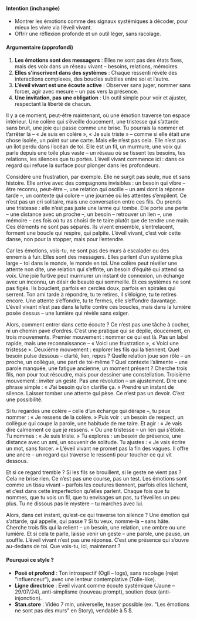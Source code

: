 #### Intention (inchangée)

- Montrer les émotions comme des signaux systémiques à décoder, pour mieux les vivre via l’éveil vivant.
- Offrir une réflexion profonde et un outil léger, sans racolage.

#### Argumentaire (approfondi)

1. **Les émotions sont des messagers** : Elles ne sont pas des états fixes, mais des voix dans un réseau vivant – besoins, relations, mémoires.
2. **Elles s’inscrivent dans des systèmes** : Chaque ressenti révèle des interactions complexes, des boucles subtiles entre soi et l’autre.
3. **L’éveil vivant est une écoute active** : Observer sans juger, nommer sans forcer, agir avec mesure – un pas vers la présence.
4. **Une invitation, pas une obligation** : Un outil simple pour voir et ajuster, respectant la liberté de chacun.

Il y a ce moment, peut-être maintenant, où une émotion traverse ton espace intérieur. Une colère qui s’éveille doucement, une tristesse qui s’attarde sans bruit, une joie qui passe comme une brise. Tu pourrais la nommer et t’arrêter là – « Je suis en colère », « Je suis triste » – comme si elle était une chose isolée, un point sur une carte. Mais elle n’est pas cela. Elle n’est pas un îlot perdu dans l’océan de toi. Elle est un fil, un murmure, une voix qui parle depuis une toile plus vaste – un réseau où se tissent tes besoins, tes relations, les silences que tu portes. L’éveil vivant commence ici : dans ce regard qui refuse la surface pour plonger dans les profondeurs.

Considère une frustration, par exemple. Elle ne surgit pas seule, nue et sans histoire. Elle arrive avec des compagnons invisibles : un besoin qui vibre – être reconnu, peut-être –, une relation qui oscille – un ami dont la réponse tarde –, un contexte qui colore – une journée où les attentes s’empilent. Ce n’est pas un cri solitaire, mais une conversation entre ces fils. Ou prends une tristesse : elle n’est pas juste une larme qui tombe. Elle porte une perte – une distance avec un proche –, un besoin – retrouver un lien –, une mémoire – ces fois où tu as choisi de te taire plutôt que de tendre une main. Ces éléments ne sont pas séparés. Ils vivent ensemble, s’entrelacent, forment une boucle qui respire, qui palpite. L’éveil vivant, c’est voir cette danse, non pour la stopper, mais pour l’entendre.

Car les émotions, vois-tu, ne sont pas des murs à escalader ou des ennemis à fuir. Elles sont des messagers. Elles parlent d’un système plus large – toi dans le monde, le monde en toi. Une colère peut révéler une attente non dite, une relation qui s’effrite, un besoin d’équité qui attend sa voix. Une joie furtive peut murmurer un instant de connexion, un échange avec un inconnu, un désir de beauté qui sommeille. Et ces systèmes ne sont pas figés. Ils bouclent, parfois en cercles doux, parfois en spirales qui serrent. Ton ami tarde à répondre, tu te retires, il s’éloigne, tu te retires encore. Une attente s’effondre, tu te fermes, elle s’effondre davantage. L’éveil vivant n’est pas dans la lutte contre ces boucles, mais dans la lumière posée dessus – une lumière qui révèle sans exiger.

Alors, comment entrer dans cette écoute ? Ce n’est pas une tâche à cocher, ni un chemin pavé d’ordres. C’est une pratique qui se déplie, doucement, en trois mouvements. Premier mouvement : nommer ce qui est là. Pas un label rapide, mais une reconnaissance – « Voici une frustration », « Voici une tristesse ». Deuxième mouvement : explorer les fils qui la tiennent. Quel besoin pulse dessous – clarté, lien, repos ? Quelle relation joue son rôle – un proche, un collègue, une part de toi-même ? Quel contexte l’alimente – une parole manquée, une fatigue ancienne, un moment présent ? Cherche trois fils, non pour tout résoudre, mais pour dessiner une constellation. Troisième mouvement : inviter un geste. Pas une révolution – un ajustement. Dire une phrase simple : « J’ai besoin qu’on clarifie ça. » Prendre un instant de silence. Laisser tomber une attente qui pèse. Ce n’est pas un devoir. C’est une possibilité.

Si tu regardes une colère – celle d’un échange qui dérape –, tu peux nommer : « Je ressens de la colère. » Puis voir : un besoin de respect, un collègue qui coupe la parole, une habitude de me taire. Et agir : « Je vais dire calmement ce que je ressens. » Ou une tristesse – un lien qui s’étiole. Tu nommes : « Je suis triste. » Tu explores : un besoin de présence, une distance avec un ami, un souvenir de solitude. Tu ajustes : « Je vais écrire un mot, sans forcer. » L’éveil vivant ne promet pas la fin des vagues. Il offre une ancre – un regard qui traverse le ressenti pour toucher ce qui vit dessous.

Et si ce regard tremble ? Si les fils se brouillent, si le geste ne vient pas ? Cela ne brise rien. Ce n’est pas une course, pas un test. Les émotions sont comme un tissu vivant – parfois les coutures tiennent, parfois elles lâchent, et c’est dans cette imperfection qu’elles parlent. Chaque fois que tu nommes, que tu vois un fil, que tu envisages un pas, tu t’éveilles un peu plus. Tu ne dissous pas le mystère – tu marches avec lui.

Alors, dans cet instant, qu’est-ce qui traverse ton silence ? Une émotion qui s’attarde, qui appelle, qui passe ? Si tu veux, nomme-la – sans hâte. Cherche trois fils qui la relient – un besoin, une relation, une ombre ou une lumière. Et si cela te parle, laisse venir un geste – une parole, une pause, un souffle. L’éveil vivant n’est pas une réponse. C’est une présence qui s’ouvre au-dedans de toi. Que vois-tu, ici, maintenant ?

#### Pourquoi ce style ?

- **Posé et profond** : Ton introspectif (Ogil – logs), sans racolage (rejet "influenceur"), avec une lenteur contemplative (Tolle-like).
- **Ligne directrice** : Éveil vivant comme écoute systémique (Jaune – 29/07/24), anti-simplisme (nouveau prompt), soutien doux (anti-injonction).
- **Stan.store** : Vidéo 7 min, universelle, teaser possible (ex. "Les émotions ne sont pas des murs" en Story), vendable à 5 $.
